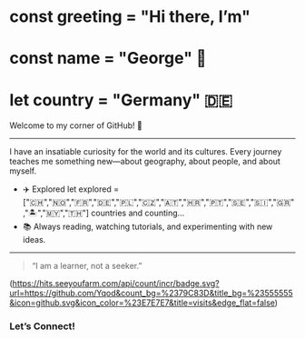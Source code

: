 # const greeting = "Hi there, I’m"
# const name = "George" 👋 
# let country = "Germany" 🇩🇪

Welcome to my corner of GitHub! 🌱

---
I have an insatiable curiosity for the world and its cultures. Every journey teaches me something new—about geography, about people, and about myself.  
- ✈️ Explored let explored = ["🇨🇭","🇳🇴","🇫🇷","🇩🇪","🇵🇱","🇨🇿","🇦🇹","🇭🇷","🇵🇹","🇸🇪","🇸🇮","🇬🇷","🏝️","🇲🇾","🇹🇭"] countries and counting…  
- 📚 Always reading, watching tutorials, and experimenting with new ideas.  

---


> “I am a learner, not a seeker.”  


(https://hits.seeyoufarm.com/api/count/incr/badge.svg?url=https://github.com/Yqod&count_bg=%2379C83D&title_bg=%23555555&icon=github.svg&icon_color=%23E7E7E7&title=visits&edge_flat=false)

### Let’s Connect!

 
